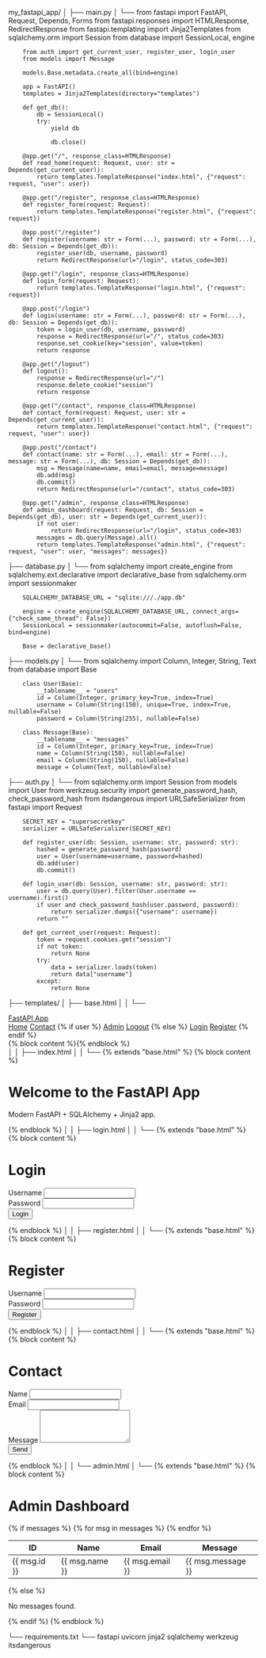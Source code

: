 my_fastapi_app/
│
├── main.py
│   └──
        from fastapi import FastAPI, Request, Depends, Forms
        from fastapi.responses import HTMLResponse, RedirectResponse
        from fastapi.templating import Jinja2Templates
        from sqlalchemy.orm import Session
        from database import SessionLocal, engine
       
        from auth import get_current_user, register_user, login_user
        from models import Message

        models.Base.metadata.create_all(bind=engine)

        app = FastAPI()
        templates = Jinja2Templates(directory="templates")

        def get_db():
            db = SessionLocal()
            try:
                yield db
           
                db.close()

        @app.get("/", response_class=HTMLResponse)
        def read_home(request: Request, user: str = Depends(get_current_user)):
            return templates.TemplateResponse("index.html", {"request": request, "user": user})

        @app.get("/register", response_class=HTMLResponse)
        def register_form(request: Request):
            return templates.TemplateResponse("register.html", {"request": request})

        @app.post("/register")
        def register(username: str = Form(...), password: str = Form(...), db: Session = Depends(get_db)):
            register_user(db, username, password)
            return RedirectResponse(url="/login", status_code=303)

        @app.get("/login", response_class=HTMLResponse)
        def login_form(request: Request):
            return templates.TemplateResponse("login.html", {"request": request})

        @app.post("/login")
        def login(username: str = Form(...), password: str = Form(...), db: Session = Depends(get_db)):
            token = login_user(db, username, password)
            response = RedirectResponse(url="/", status_code=303)
            response.set_cookie(key="session", value=token)
            return response

        @app.get("/logout")
        def logout():
            response = RedirectResponse(url="/")
            response.delete_cookie("session")
            return response

        @app.get("/contact", response_class=HTMLResponse)
        def contact_form(request: Request, user: str = Depends(get_current_user)):
            return templates.TemplateResponse("contact.html", {"request": request, "user": user})

        @app.post("/contact")
        def contact(name: str = Form(...), email: str = Form(...), message: str = Form(...), db: Session = Depends(get_db)):
            msg = Message(name=name, email=email, message=message)
            db.add(msg)
            db.commit()
            return RedirectResponse(url="/contact", status_code=303)

        @app.get("/admin", response_class=HTMLResponse)
        def admin_dashboard(request: Request, db: Session = Depends(get_db), user: str = Depends(get_current_user)):
            if not user:
                return RedirectResponse(url="/login", status_code=303)
            messages = db.query(Message).all()
            return templates.TemplateResponse("admin.html", {"request": request, "user": user, "messages": messages})

├── database.py
│   └──
        from sqlalchemy import create_engine
        from sqlalchemy.ext.declarative import declarative_base
        from sqlalchemy.orm import sessionmaker

        SQLALCHEMY_DATABASE_URL = "sqlite:///./app.db"

        engine = create_engine(SQLALCHEMY_DATABASE_URL, connect_args={"check_same_thread": False})
        SessionLocal = sessionmaker(autocommit=False, autoflush=False, bind=engine)

        Base = declarative_base()

├── models.py
│   └──
        from sqlalchemy import Column, Integer, String, Text
        from database import Base

        class User(Base):
            __tablename__ = "users"
            id = Column(Integer, primary_key=True, index=True)
            username = Column(String(150), unique=True, index=True, nullable=False)
            password = Column(String(255), nullable=False)

        class Message(Base):
            __tablename__ = "messages"
            id = Column(Integer, primary_key=True, index=True)
            name = Column(String(150), nullable=False)
            email = Column(String(150), nullable=False)
            message = Column(Text, nullable=False)

├── auth.py
│   └──
        from sqlalchemy.orm import Session
        from models import User
        from werkzeug.security import generate_password_hash, check_password_hash
        from itsdangerous import URLSafeSerializer
        from fastapi import Request

        SECRET_KEY = "supersecretkey"
        serializer = URLSafeSerializer(SECRET_KEY)

        def register_user(db: Session, username: str, password: str):
            hashed = generate_password_hash(password)
            user = User(username=username, password=hashed)
            db.add(user)
            db.commit()

        def login_user(db: Session, username: str, password: str):
            user = db.query(User).filter(User.username == username).first()
            if user and check_password_hash(user.password, password):
                return serializer.dumps({"username": username})
            return ""

        def get_current_user(request: Request):
            token = request.cookies.get("session")
            if not token:
                return None
            try:
                data = serializer.loads(token)
                return data["username"]
            except:
                return None

├── templates/
│   ├── base.html
│   │   └──
                <!DOCTYPE html>
                <html lang="en">
                <head>
                  <meta charset="UTF-8">
                  <meta name="viewport" content="width=device-width, initial-scale=1.0">
                  <title>{{ user or 'FastAPI App' }}</title>
                  <link href="https://cdn.jsdelivr.net/npm/bootstrap@5.3.0/dist/css/bootstrap.min.css" rel="stylesheet">
                </head>
                <body>
                <nav class="navbar navbar-expand-lg navbar-dark bg-dark">
                  <div class="container">
                    <a class="navbar-brand" href="/">FastAPI App</a>
                    <div>
                      <a class="nav-link d-inline text-white" href="/">Home</a>
                      <a class="nav-link d-inline text-white" href="/contact">Contact</a>
                      {% if user %}
                        <a class="nav-link d-inline text-warning" href="/admin">Admin</a>
                        <a class="nav-link d-inline text-danger" href="/logout">Logout</a>
                      {% else %}
                        <a class="nav-link d-inline text-info" href="/login">Login</a>
                        <a class="nav-link d-inline text-success" href="/register">Register</a>
                      {% endif %}
                    </div>
                  </div>
                </nav>
                <div class="container mt-4">
                  {% block content %}{% endblock %}
                </div>
                </body>
                </html>
│
│   ├── index.html
│   │   └──
                {% extends "base.html" %}
                {% block content %}
                <h1>Welcome to the FastAPI App</h1>
                <p class="lead">Modern FastAPI + SQLAlchemy + Jinja2 app.</p>
                {% endblock %}
│
│   ├── login.html
│   │   └──
                {% extends "base.html" %}
                {% block content %}
                <h1>Login</h1>
                <form method="POST">
                  <div class="mb-3">
                    <label>Username</label>
                    <input type="text" name="username" class="form-control">
                  </div>
                  <div class="mb-3">
                    <label>Password</label>
                    <input type="password" name="password" class="form-control">
                  </div>
                  <button type="submit" class="btn btn-success">Login</button>
                </form>
                {% endblock %}
│
│   ├── register.html
│   │   └──
                {% extends "base.html" %}
                {% block content %}
                <h1>Register</h1>
                <form method="POST">
                  <div class="mb-3">
                    <label>Username</label>
                    <input type="text" name="username" class="form-control">
                  </div>
                  <div class="mb-3">
                    <label>Password</label>
                    <input type="password" name="password" class="form-control">
                  </div>
                  <button type="submit" class="btn btn-primary">Register</button>
                </form>
                {% endblock %}
│
│   ├── contact.html
│   │   └──
                {% extends "base.html" %}
                {% block content %}
                <h1>Contact</h1>
                <form method="POST">
                  <div class="mb-3">
                    <label>Name</label>
                    <input type="text" name="name" class="form-control">
                  </div>
                  <div class="mb-3">
                    <label>Email</label>
                    <input type="email" name="email" class="form-control">
                  </div>
                  <div class="mb-3">
                    <label>Message</label>
                    <textarea name="message" class="form-control" rows="4"></textarea>
                  </div>
                  <button type="submit" class="btn btn-primary">Send</button>
                </form>
                {% endblock %}
│
│   └── admin.html
│       └──
                {% extends "base.html" %}
                {% block content %}
                <h1>Admin Dashboard</h1>
                {% if messages %}
                  <table class="table table-bordered">
                    <thead>
                      <tr>
                        <th>ID</th><th>Name</th><th>Email</th><th>Message</th>
                      </tr>
                    </thead>
                    <tbody>
                      {% for msg in messages %}
                      <tr>
                        <td>{{ msg.id }}</td>
                        <td>{{ msg.name }}</td>
                        <td>{{ msg.email }}</td>
                        <td>{{ msg.message }}</td>
                      </tr>
                      {% endfor %}
                    </tbody>
                  </table>
                {% else %}
                  <p>No messages found.</p>
                {% endif %}
                {% endblock %}

└── requirements.txt
    └──
        fastapi
        uvicorn
        jinja2
        sqlalchemy
        werkzeug
        itsdangerous
